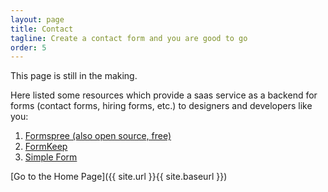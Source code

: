```yaml
---
layout: page
title: Contact
tagline: Create a contact form and you are good to go
order: 5
---
```


This page is still in the making.

Here listed some resources which provide  a saas service as a backend for forms (contact forms, hiring forms, etc.) to designers and developers like you:
1. [Formspree (also open source, free)](https://formspree.io/)
2. [FormKeep](https://formkeep.com/guides/contact-form-jekyll)
3. [Simple Form](https://getsimpleform.com/)

[Go to the Home Page]({{ site.url }}{{ site.baseurl }})
